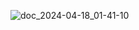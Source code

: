 ![doc_2024-04-18_01-41-10](https://github.com/gippster/gippster/assets/125212736/a8478f51-d919-4448-a1ea-eb6a743761b9)

